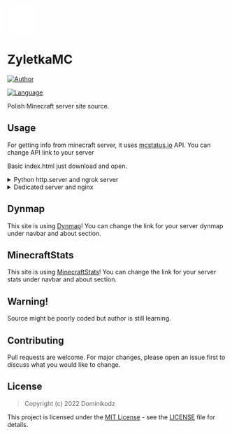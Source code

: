 ![Logo](static/icon_white.png)

# ZyletkaMC

[![Author](https://img.shields.io/badge/Made%20with%20%E2%99%A5%EF%B8%8F%20by-Dominikodz-red?style=for-the-badge)](https://www.instagram.com/dominikodz/)

[![Language](https://img.shields.io/badge/Language-Polish-brightgreen?style=for-the-badge&logo=github)](https://en.wikipedia.org/wiki/Polish_language)

Polish Minecraft server site source.

## Usage

For getting info from minecraft server, it uses [mcstatus.io](https://mcstatus.io/) API. You can change API link to your server

Basic index.html 
just download and open.

<details>
<summary>Python http.server and ngrok server</summary>
<br>
This may vary with Linux and Windows method. <br>
Open 2 admin cmds/terminals. On first, you will have to start python server; Type:
<pre>
python -m http.server 80
</pre>
Before starting ngrok server, look how to do it, because you will have to upload ngrok token. On the second cmd/terminal, type:
<pre>
ngrok.exe http 80
</pre>
https://dashboard.ngrok.com/get-started/your-authtoken <br>
Of course, you can also port forward port 80 to skip ngrok thing, <strong>but for security reasons, it's not recomended for personal use!</strong>
</details>

<details>
<summary>Dedicated server and nginx</summary>
<br>
This may vary with Linux and Windows method. <br>
But anyone using VPN and nginx, know how to deal with it.
<pre>
server {
       listen 80;
       listen [::]:80;

       server_name {YOUR_DOMAIN/IP};

       root /var/www/henryczkowo;
       index index.html;

       location / {
               try_files $uri $uri/ =404;
       }
}
</pre>
</details>

## Dynmap

This site is using [Dynmap](https://github.com/webbukkit/dynmap)! You can change the link for your server dynmap under navbar and about section.

## MinecraftStats

This site is using [MinecraftStats](https://github.com/pdinklag/MinecraftStats)! You can change the link for your server stats under navbar and about section.

## Warning!

Source might be poorly coded but author is still learning.

## Contributing
Pull requests are welcome. For major changes, please open an issue first to discuss what you would like to change.

## License

> Copyright (c) 2022 Dominikodz

This project is licensed under the [MIT License](https://opensource.org/licenses/mit-license.php) - see the [LICENSE](https://github.com/Xonn1com/Henryczkowo-mc/blob/main/LICENSE) file for details.